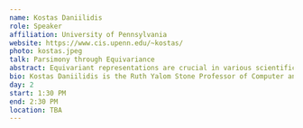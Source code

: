 ```yaml
---
name: Kostas Daniilidis
role: Speaker
affiliation: University of Pennsylvania
website: https://www.cis.upenn.edu/~kostas/
photo: kostas.jpeg
talk: Parsimony through Equivariance
abstract: Equivariant representations are crucial in various scientific and engineering domains because they encode the inherent symmetries present in physical and biological systems, thereby providing a more natural and efficient way to model them. In the context of machine learning and perception, equivariant representations ensure that the output of a model changes in a predictable way in response to transformations of its input, such as 2D or 3D rotation or scaling. In this talk, we will show a systematic way of how to achieve equivariance by design and how such an approach can yield parsimony in training data and model capacity.
bio: Kostas Daniilidis is the Ruth Yalom Stone Professor of Computer and Information Science at the University of Pennsylvania where he has been faculty since 1998. He is an IEEE Fellow. He was the director of the GRASP laboratory from 2008 to 2013, Associate Dean for Graduate Education from 2012-2016, and Faculty Director of Online Learning from 2013- 2017. He obtained his undergraduate degree in Electrical Engineering from the National Technical University of Athens, 1986, and his PhD (Dr.rer.nat.) in Computer Science from the University of Karlsruhe, 1992, under the supervision of Hans-Hellmut Nagel. He received the Best Conference Paper Award at ICRA 2017. He co-chaired ECCV 2010 and 3DPVT 2006. His most cited works have been on event-based vision, equivariant learning, 3D human pose, and hand-eye calibration.
day: 2
start: 1:30 PM
end: 2:30 PM
location: TBA
---
```

